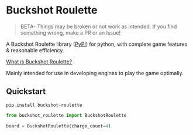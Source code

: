 # Buckshot Roulette
> BETA- Things may be broken or not work as intended. If you find something wrong, make a PR or an Issue!

A Buckshot Roulette library ([PyPI](https://pypi.org/project/buckshot-roulette/)) for python, with complete game features & reasonable efficiency.

[What is Buckshot Roulette?](https://store.steampowered.com/app/2835570/Buckshot_Roulette/)

Mainly intended for use in developing engines to play the game optimally.

## Quickstart
```
pip install buckshot-roulette
```
```python
from buckshot_roulette import BuckshotRoulette

board = BuckshotRoulette(charge_count=4)
```
